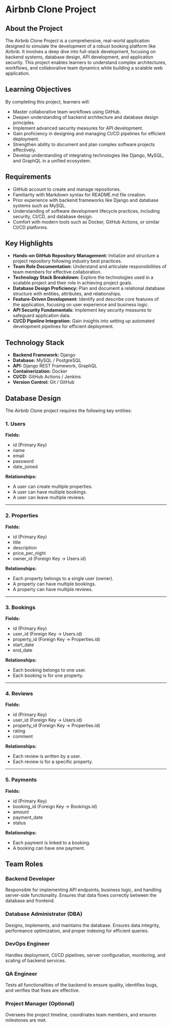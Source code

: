 # Airbnb Clone Project

## About the Project
The Airbnb Clone Project is a comprehensive, real-world application designed to simulate the development of a robust booking platform like Airbnb. It involves a deep dive into full-stack development, focusing on backend systems, database design, API development, and application security. This project enables learners to understand complex architectures, workflows, and collaborative team dynamics while building a scalable web application.

## Learning Objectives
By completing this project, learners will:
- Master collaborative team workflows using GitHub.
- Deepen understanding of backend architecture and database design principles.
- Implement advanced security measures for API development.
- Gain proficiency in designing and managing CI/CD pipelines for efficient deployment.
- Strengthen ability to document and plan complex software projects effectively.
- Develop understanding of integrating technologies like Django, MySQL, and GraphQL in a unified ecosystem.

## Requirements
- GitHub account to create and manage repositories.
- Familiarity with Markdown syntax for README.md file creation.
- Prior experience with backend frameworks like Django and database systems such as MySQL.
- Understanding of software development lifecycle practices, including security, CI/CD, and database design.
- Comfort with modern tools such as Docker, GitHub Actions, or similar CI/CD platforms.

## Key Highlights
- **Hands-on GitHub Repository Management:** Initialize and structure a project repository following industry best practices.
- **Team Role Documentation:** Understand and articulate responsibilities of team members for effective collaboration.
- **Technology Stack Breakdown:** Explore the technologies used in a scalable project and their role in achieving project goals.
- **Database Design Proficiency:** Plan and document a relational database structure with entities, attributes, and relationships.
- **Feature-Driven Development:** Identify and describe core features of the application, focusing on user experience and business logic.
- **API Security Fundamentals:** Implement key security measures to safeguard application data.
- **CI/CD Pipeline Integration:** Gain insights into setting up automated development pipelines for efficient deployment.

## Technology Stack
- **Backend Framework:** Django  
- **Database:** MySQL / PostgreSQL  
- **API:** Django REST Framework, GraphQL  
- **Containerization:** Docker  
- **CI/CD:** GitHub Actions / Jenkins  
- **Version Control:** Git / GitHub 
## Database Design

The Airbnb Clone project requires the following key entities:

### 1. Users
**Fields:** 
- id (Primary Key)  
- name  
- email  
- password  
- date_joined  

**Relationships:**  
- A user can create multiple properties.  
- A user can have multiple bookings.  
- A user can leave multiple reviews.  

---

### 2. Properties
**Fields:**  
- id (Primary Key)  
- title  
- description  
- price_per_night  
- owner_id (Foreign Key → Users.id)  

**Relationships:**  
- Each property belongs to a single user (owner).  
- A property can have multiple bookings.  
- A property can have multiple reviews.  

---

### 3. Bookings
**Fields:**  
- id (Primary Key)  
- user_id (Foreign Key → Users.id)  
- property_id (Foreign Key → Properties.id)  
- start_date  
- end_date  

**Relationships:**  
- Each booking belongs to one user.  
- Each booking is for one property.  

---

### 4. Reviews
**Fields:**  
- id (Primary Key)  
- user_id (Foreign Key → Users.id)  
- property_id (Foreign Key → Properties.id)  
- rating  
- comment  

**Relationships:**  
- Each review is written by a user.  
- Each review is for a specific property.  

---

### 5. Payments
**Fields:**  
- id (Primary Key)  
- booking_id (Foreign Key → Bookings.id)  
- amount  
- payment_date  
- status  

**Relationships:**  
- Each payment is linked to a booking.  
- A booking can have one payment.  

## Team Roles

### Backend Developer
Responsible for implementing API endpoints, business logic, and handling server-side functionality. Ensures that data flows correctly between the database and frontend.

### Database Administrator (DBA)
Designs, implements, and maintains the database. Ensures data integrity, performance optimization, and proper indexing for efficient queries.

### DevOps Engineer
Handles deployment, CI/CD pipelines, server configuration, monitoring, and scaling of backend services.

### QA Engineer
Tests all functionalities of the backend to ensure quality, identifies bugs, and verifies that fixes are effective.

### Project Manager (Optional)
Oversees the project timeline, coordinates team members, and ensures milestones are met. 
